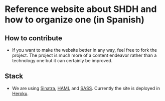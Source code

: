 Reference website about SHDH and how to organize one (in Spanish)
================================

How to contribute
---------------------------------------
* If you want to make the website better in any way, feel free to fork the project. The project is much more of a content endeavor rather than a technology one but it can certainly be improved. 

Stack
---------------------------------------
* We are using [Sinatra](http://www.sinatra.rb.com), [HAML](http://haml-lang.com) and [SASS](http://sass-lang.com). Currently the site is deployed in [Heroku](http://heroku.com).